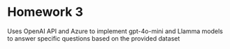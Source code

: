 # Homework 3
Uses OpenAI API and Azure to implement gpt-4o-mini and Llamma models to answer specific questions based on the provided dataset
